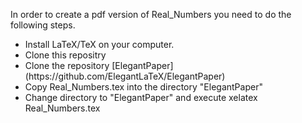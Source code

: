In order to create a pdf version of Real_Numbers you need to do the following steps.
<ul>
<li> Install LaTeX/TeX on your computer.</li>
<li> Clone this repositry</li>
<li> Clone the repository [ElegantPaper](https://github.com/ElegantLaTeX/ElegantPaper)</li>
<li> Copy Real_Numbers.tex into the directory "ElegantPaper"</li>
 <li>Change directory to "ElegantPaper"  and execute
     xelatex Real_Numbers.tex
 </li> 
</ul>
